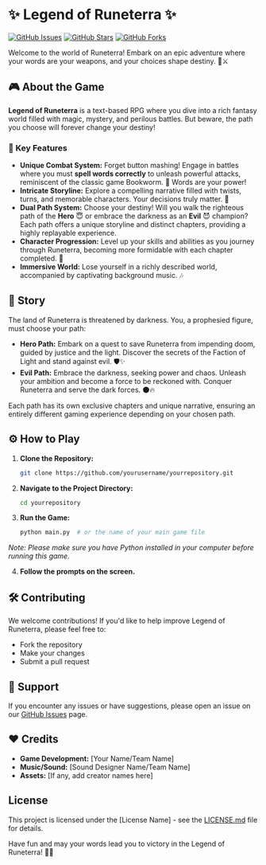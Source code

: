 # ✨ Legend of Runeterra ✨

[![GitHub Issues](https://img.shields.io/github/issues/yourusername/yourrepository)](https://github.com/yourusername/yourrepository/issues)
[![GitHub Stars](https://img.shields.io/github/stars/yourusername/yourrepository)](https://github.com/yourusername/yourrepository/stargazers)
[![GitHub Forks](https://img.shields.io/github/forks/yourusername/yourrepository)](https://github.com/yourusername/yourrepository/network/members)

Welcome to the world of Runeterra! Embark on an epic adventure where your words are your weapons, and your choices shape destiny. 📖⚔️

## 🎮 About the Game

**Legend of Runeterra** is a text-based RPG where you dive into a rich fantasy world filled with magic, mystery, and perilous battles. But beware, the path you choose will forever change your destiny!

### 🌟 Key Features

*   **Unique Combat System:** Forget button mashing! Engage in battles where you must **spell words correctly** to unleash powerful attacks, reminiscent of the classic game Bookworm. 🧠 Words are your power!
*   **Intricate Storyline:** Explore a compelling narrative filled with twists, turns, and memorable characters. Your decisions truly matter. 🤔
*   **Dual Path System:** Choose your destiny! Will you walk the righteous path of the **Hero** 😇 or embrace the darkness as an **Evil** 😈 champion? Each path offers a unique storyline and distinct chapters, providing a highly replayable experience.
*   **Character Progression:** Level up your skills and abilities as you journey through Runeterra, becoming more formidable with each chapter completed. 💪
*   **Immersive World:** Lose yourself in a richly described world, accompanied by captivating background music. 🎶

## 📜 Story

The land of Runeterra is threatened by darkness. You, a prophesied figure, must choose your path:

*   **Hero Path:**  Embark on a quest to save Runeterra from impending doom, guided by justice and the light.  Discover the secrets of the Faction of Light and stand against evil. 🛡️✨
*   **Evil Path:**  Embrace the darkness, seeking power and chaos.  Unleash your ambition and become a force to be reckoned with.  Conquer Runeterra and serve the dark forces. 🌑🔥

Each path has its own exclusive chapters and unique narrative, ensuring an entirely different gaming experience depending on your chosen path.

## ⚙️ How to Play

1.  **Clone the Repository:**
    ```bash
    git clone https://github.com/yourusername/yourrepository.git
    ```
2.  **Navigate to the Project Directory:**
    ```bash
    cd yourrepository
    ```
3.  **Run the Game:**
    ```bash
    python main.py  # or the name of your main game file
    ```

   *Note: Please make sure you have Python installed in your computer before running this game.*

4.  **Follow the prompts on the screen.**

## 🛠️ Contributing

We welcome contributions! If you'd like to help improve Legend of Runeterra, please feel free to:

*   Fork the repository
*   Make your changes
*   Submit a pull request

## 🤝 Support

If you encounter any issues or have suggestions, please open an issue on our [GitHub Issues](https://github.com/yourusername/yourrepository/issues) page.

## ❤️ Credits

*   **Game Development:** [Your Name/Team Name]
*   **Music/Sound:** [Sound Designer Name/Team Name]
*   **Assets:** [If any, add creator names here]

## License

This project is licensed under the [License Name] - see the [LICENSE.md](LICENSE.md) file for details.

Have fun and may your words lead you to victory in the Legend of Runeterra! 🌟🎉
